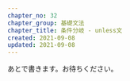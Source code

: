 ```yaml
---
chapter_no: 32
chapter_group: 基礎文法
chapter_title: 条件分岐 - unless文
created: 2021-09-08
updated: 2021-09-08
---
```

あとで書きます。お待ちください。